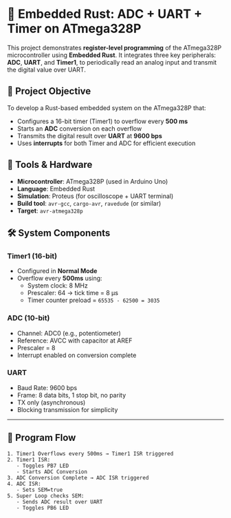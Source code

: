 # 🦀 Embedded Rust: ADC + UART + Timer on ATmega328P

This project demonstrates **register-level programming** of the ATmega328P microcontroller using **Embedded Rust**. It integrates three key peripherals: **ADC**, **UART**, and **Timer1**, to periodically read an analog input and transmit the digital value over UART.

## 🎯 Project Objective

To develop a Rust-based embedded system on the ATmega328P that:

- Configures a 16-bit timer (Timer1) to overflow every **500 ms**
- Starts an **ADC** conversion on each overflow
- Transmits the digital result over **UART** at **9600 bps**
- Uses **interrupts** for both Timer and ADC for efficient execution

## 🧰 Tools & Hardware

- **Microcontroller**: ATmega328P (used in Arduino Uno)
- **Language**: Embedded Rust
- **Simulation**: Proteus (for oscilloscope + UART terminal)
- **Build tool**: `avr-gcc`, `cargo-avr`, `ravedude` (or similar)
- **Target**: `avr-atmega328p`

## 🛠️ System Components

### Timer1 (16-bit)
- Configured in **Normal Mode**
- Overflow every **500ms** using:
  - System clock: 8 MHz
  - Prescaler: 64 → tick time = 8 μs
  - Timer counter preload = `65535 - 62500 = 3035`

### ADC (10-bit)
- Channel: ADC0 (e.g., potentiometer)
- Reference: AVCC with capacitor at AREF
- Prescaler = 8
- Interrupt enabled on conversion complete

### UART
- Baud Rate: 9600 bps
- Frame: 8 data bits, 1 stop bit, no parity
- TX only (asynchronous)
- Blocking transmission for simplicity

---

## 🔁 Program Flow

```text
1. Timer1 Overflows every 500ms → Timer1 ISR triggered
2. Timer1 ISR:
   - Toggles PB7 LED
   - Starts ADC Conversion
3. ADC Conversion Complete → ADC ISR triggered
4. ADC ISR:
   - Sets SEM=true
5. Super Loop checks SEM:
   - Sends ADC result over UART
   - Toggles PB6 LED
